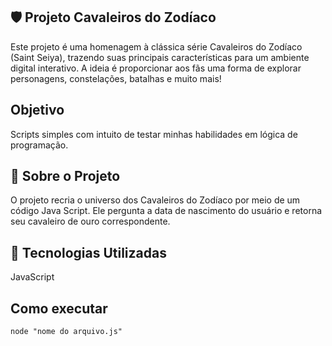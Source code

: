 🛡️ Projeto Cavaleiros do Zodíaco
---
Este projeto é uma homenagem à clássica série Cavaleiros do Zodíaco (Saint Seiya), trazendo suas principais características para um ambiente digital interativo. A ideia é proporcionar aos fãs uma forma de explorar personagens, constelações, batalhas e muito mais!

## Objetivo
Scripts simples com intuito de testar minhas habilidades em lógica de programação.

🌟 Sobre o Projeto
---
O projeto recria o universo dos Cavaleiros do Zodíaco por meio de um código Java Script.
Ele pergunta a data de nascimento do usuário e retorna seu cavaleiro de ouro correspondente.

🚀 Tecnologias Utilizadas
---
JavaScript 

## Como executar
`node "nome do arquivo.js"`
